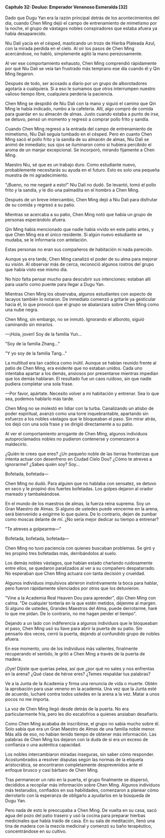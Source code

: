 
#### Capítulo 32: Douluo: Emperador Venenoso Esmeralda [32]


Dado que Dugu Yan era la razón principal detrás de los acontecimientos del día, cuando Chen Ming dejó el campo de entrenamiento de mimetismo por la noche, el grupo de vástagos nobles conspiradores que estaba afuera ya había desaparecido.

Niu Dalí yacía en el césped, masticando un trozo de Hierba Plateada Azul, con la mirada perdida en el cielo. Al oír los pasos de Chen Ming acercándose, no habló, simplemente agitó la mano perezosamente.

Al ver ese comportamiento exhausto, Chen Ming comprendió rápidamente por qué Niu Dali se veía tan frustrado más temprano ese día cuando él y Qin Ming llegaron.

Después de todo, ser acosado a diario por un grupo de alborotadores agotaría a cualquiera. Si a eso le sumamos que otros interrumpen nuestro valioso tiempo libre, cualquiera perdería la paciencia.

Chen Ming se despidió de Niu Dali con la mano y siguió el camino que Qin Ming le había indicado, rumbo a la cafetería. Allí, algo compró de comida para guardar en su almacén de almas. Justo cuando estaba a punto de irse, se detuvo, pensó un momento y regresó a comprar pollo frito y sandía.

Cuando Chen Ming regresó a la entrada del campo de entrenamiento de mimetismo, Niu Dali seguía tumbado en el césped. Pero en cuanto Chen Ming sacó el pollo frito y la sandía de su almacén de almas, Niu Dali se animó de inmediato; sus ojos se iluminaron como si hubiera percibido el aroma de un manjar excepcional. Se incorporó, mirando fijamente a Chen Ming.

Maestro Niu, sé que es un trabajo duro. Como estudiante nuevo, probablemente necesitarás su ayuda en el futuro. Esto es solo una pequeña muestra de mi agradecimiento.

"¡Bueno, no me negaré a esto!" Niu Dalí no dudó. Se levantó, tomó el pollo frito y la sandía, y le dio una palmadita en el hombro a Chen Ming.

Después de un breve intercambio, Chen Ming dejó a Niu Dali para disfrutar de su comida y regresó a su patio.

Mientras se acercaba a su patio, Chen Ming notó que había un grupo de personas esperándolo afuera.

Qin Ming había mencionado que nadie había vivido en este patio antes, y que Chen Ming era el único residente. Si algún nuevo estudiante se mudaba, se le informaría con antelación.

Estas personas no eran sus compañeros de habitación ni nada parecido.

Aunque ya era tarde, Chen Ming canalizó el poder de su alma para mejorar su visión. Al observar más de cerca, reconoció algunos rostros del grupo que había visto ese mismo día.

No hizo falta pensar mucho para descubrir sus intenciones: estaban allí para usarlo como puente para llegar a Dugu Yan.

Mientras Chen Ming los observaba, algunos estudiantes con aspecto de lacayos también lo notaron. De inmediato comenzó a gritarle ya gesticular hacia él, lo que provocó que el grupo se abalanzara sobre Chen Ming como una nube negra.

Chen Ming, sin embargo, no se inmutó. Ignorando el alboroto, siguió caminando sin mirarlos.

—¡Hola, joven! Soy de la familia Yun...

"Soy de la familia Zhang..."

"Y yo soy de la familia Tang..."

La multitud era tan caótica como inútil. Aunque se habían reunido frente al patio de Chen Ming, era evidente que no estaban unidos. Cada uno intentaba apartar a los demás, ansiosos por presentarse mientras impedían que los demás hablaran. El resultado fue un caos ruidoso, sin que nadie pudiera completar una sola frase.

—Por favor, apártate. Necesito volver a mi habitación y entrenar. Sea lo que sea, podemos hablarlo más tarde.

Chen Ming no se molestó en lidiar con la turba. Canalizando un atisbo de poder espiritual, avanzó como una torre inquebrantable, apartando sin esfuerzo a los nobles vástagos que le bloqueaban el paso. Sin mirar atrás, los dejó con una sola frase y se dirigió directamente a su patio.

Al ver el comportamiento arrogante de Chen Ming, algunos individuos autoproclamados nobles no pudieron contenerse y comenzaron a maldecirlo.

¿Quién te crees que eres? ¿Un pequeño noble de las tierras fronterizas que intenta actuar con desenfreno en Ciudad Cielo Dou? ¿Cómo te atreves a ignorarme? ¿Sabes quién soy? Soy...

Bofetada, bofetada—

Chen Ming no dudó. Para alguien que no hablaba con sensatez, se detuvo en seco y le propinó dos fuertes bofetadas. Los golpes dejaron al orador mareado y tambaleándose.

En el mundo de los maestros de almas, la fuerza reina suprema. Soy un Gran Maestro de Almas. Si alguno de ustedes puede vencerme en la arena, será bienvenido a exigirme lo que quiera. De lo contrario, dejen de zumbar como moscas delante de mí. ¿No sería mejor dedicar su tiempo a entrenar?

"Te atreves a golpearme—"

Bofetada, bofetada, bofetada—

Chen Ming no tuvo paciencia con quienes buscaban problemas. Se giró y les propinó tres bofetadas más, derribándolos al suelo.

Los demás nobles vástagos, que habían estado charlando ruidosamente entre ellos, se quedaron paralizados al ver a su compañero despatarrado. No esperaban que Chen Ming actuara con tanta decisión y crueldad.

Algunos individuos impulsivos abrieron instintivamente la boca para hablar, pero fueron rápidamente silenciados por otros que los detuvieron.

"Vine a la Academia Real Heaven Dou para aprender", dijo Chen Ming con calma. "De cualquier tontería en la que estén metidos, déjenme al margen. Si alguno de ustedes, Grandes Maestros del Alma, puede derrotarme, haré lo que me pidan. De lo contrario, no me hagan perder el tiempo".

Dejando a un lado con indiferencia a algunos individuos que le bloqueaban el paso, Chen Ming usó su llave para abrir la puerta de su patio. Sin pensarlo dos veces, cerró la puerta, dejando al confundido grupo de nobles afuera.

En ese momento, uno de los individuos más valientes, finalmente recuperando el sentido, le gritó a Chen Ming a través de la puerta de madera.

¡Oye! Dijiste que querías pelea, así que ¿por qué no sales y nos enfrentas en la arena? ¿Qué clase de héroe eres? ¿Temes respaldar tus palabras?

Ve a la Junta de la Academia y firma una renuncia de vida o muerte. Obtén la aprobación para usar veneno en la academia. Una vez que la Junta esté de acuerdo, lucharé contra todos ustedes en la arena a la vez. Matar a unos pocos no me importa.

La voz de Chen Ming llegó desde detrás de la puerta. No era particularmente fría, pero les dio escalofríos a quienes ansiaban desafiarlo.

Como Chen Ming acababa de inscribirse, el grupo no sabía mucho sobre él. Solo sabía que era un Gran Maestro de Almas de una familia noble menor. Más allá de eso, no habían tenido tiempo de obtener más información. Las palabras de Chen Ming los dejaron con la duda de si era un exceso de confianza o una auténtica capacidad.

Los nobles intercambiaron miradas inseguras, sin saber cómo responder. Acostumbrados a resolver disputas según las normas de la etiqueta aristocrática, se encontraron completamente desprevenidos ante el enfoque brusco y casi bárbaro de Chen Ming.

Tras permanecer un rato en la puerta, el grupo finalmente se dispersó, decididos a recopilar más información sobre Chen Ming. Algunos individuos más testarudos, confiados en sus habilidades, comenzaron a planear cómo derrotarlo con la esperanza de obligarlo a ayudarlos en la búsqueda de Dugu Yan.

Pero nada de esto le preocupaba a Chen Ming. De vuelta en su casa, sacó agua del pozo del patio trasero y usó la cocina para preparar hierbas medicinales que había traído de casa. En su sala de meditación, llenó una tina de madera con la mezcla medicinal y comenzó su baño terapéutico, concentrándose en su cultivo.

